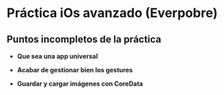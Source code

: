 # Práctica iOs avanzado (Everpobre)

## Puntos incompletos de la práctica 

* __Que sea una app universal__


* __Acabar de gestionar bien los gestures__

* __Guardar y cargar imágenes con CoreData__